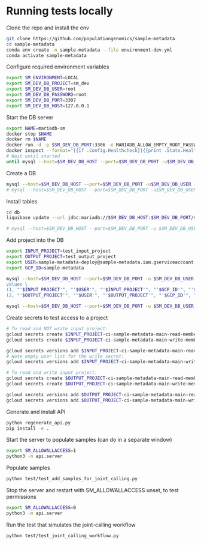 # Running tests locally

Clone the repo and install the env

```bash
git clone https://github.com/populationgenomics/sample-metadata
cd sample-metadata
conda env create -n sample-metadata --file environment-dev.yml
conda activate sample-metadata
```

Configure required environment variables

```bash
export SM_ENVIRONMENT=LOCAL
export SM_DEV_DB_PROJECT=sm_dev
export SM_DEV_DB_USER=root
export SM_DEV_DB_PASSWORD=root
export SM_DEV_DB_PORT=3307
export SM_DEV_DB_HOST=127.0.0.1
```

Start the DB server

```bash
export NAME=mariadb-sm
docker stop $NAME
docker rm $NAME
docker run -d -p $SM_DEV_DB_PORT:3306 -e MARIADB_ALLOW_EMPTY_ROOT_PASSWORD=1 --name $NAME mariadb
docker inspect --format="{{if .Config.Healthcheck}}{{print .State.Health.Status}}{{end}}" $NAME
# Wait until started
until mysql --host=$SM_DEV_DB_HOST --port=$SM_DEV_DB_PORT -u$SM_DEV_DB_USER -e 'show databases;'; do sleep 3; done
```

Create a DB

```bash
mysql --host=$SM_DEV_DB_HOST --port=$SM_DEV_DB_PORT -u$SM_DEV_DB_USER -e 'CREATE DATABASE '$SM_DEV_DB_PROJECT';'
# mysql --host=$SM_DEV_DB_HOST --port=$SM_DEV_DB_PORT -u$SM_DEV_DB_USER -e 'show databases;'
```

Install tables

```bash
cd db
liquibase update --url jdbc:mariadb://$SM_DEV_DB_HOST:$SM_DEV_DB_PORT/$SM_DEV_DB_PROJECT --username=$SM_DEV_DB_USER --classpath mariadb-java-client-2.7.3.jar --changelog-file=project.xml

# mysql --host=$SM_DEV_DB_HOST --port=$SM_DEV_DB_PORT -u $SM_DEV_DB_USER -e 'use '$SM_DEV_DB_PROJECT'; show tables;'
```

Add project into the DB

```bash
export INPUT_PROJECT=test_input_project
export OUTPUT_PROJECT=test_output_project
export USER=sample-metadata-deploy@sample-metadata.iam.gserviceaccount.com
export GCP_ID=sample-metadata

mysql --host=$SM_DEV_DB_HOST --port=$SM_DEV_DB_PORT -u $SM_DEV_DB_USER -e 'use '$SM_DEV_DB_PROJECT'; insert into project (id, name, author, dataset, gcp_id, read_secret_name, write_secret_name) \
values \
(1, "'$INPUT_PROJECT'", "'$USER'", "'$INPUT_PROJECT'", "'$GCP_ID'", "'$INPUT_PROJECT'-ci-sample-metadata-main-read-members-cache", "'$INPUT_PROJECT'-ci-sample-metadata-main-write-members-cache"), \
(2, "'$OUTPUT_PROJECT'", "'$USER'", "'$OUTPUT_PROJECT'", "'$GCP_ID'", "'$OUTPUT_PROJECT'-ci-sample-metadata-main-read-members-cache", "'$OUTPUT_PROJECT'-ci-sample-metadata-main-write-members-cache");'

mysql --host=$SM_DEV_DB_HOST --port=$SM_DEV_DB_PORT -u $SM_DEV_DB_USER -e 'use '$SM_DEV_DB_PROJECT'; select * from project;'
```

Create secrets to test access to a project

```bash
# To read and NOT write input project:
gcloud secrets create $INPUT_PROJECT-ci-sample-metadata-main-read-members-cache --project $GCP_ID
gcloud secrets create $INPUT_PROJECT-ci-sample-metadata-main-write-members-cache --project $GCP_ID

gcloud secrets versions add $INPUT_PROJECT-ci-sample-metadata-main-read-members-cache --data-file=<(echo ,$USER,) --project $GCP_ID
# Note empty user list for the write secret:
gcloud secrets versions add $INPUT_PROJECT-ci-sample-metadata-main-write-members-cache --data-file=<(echo ,) --project $GCP_ID

# To read and write input project:
gcloud secrets create $OUTPUT_PROJECT-ci-sample-metadata-main-read-members-cache --project $GCP_ID
gcloud secrets create $OUTPUT_PROJECT-ci-sample-metadata-main-write-members-cache --project $GCP_ID

gcloud secrets versions add $OUTPUT_PROJECT-ci-sample-metadata-main-read-members-cache --data-file=<(echo ,$USER,) --project $GCP_ID
gcloud secrets versions add $OUTPUT_PROJECT-ci-sample-metadata-main-write-members-cache --data-file=<(echo ,$USER,) --project $GCP_ID
```

Generate and install API

```bash
python regenerate_api.py
pip install -e .
```

Start the server to populate samples (can do in a separate window)

```bash
export SM_ALLOWALLACCESS=1
python3 -m api.server
```

Populate samples

```bash
python test/test_add_samples_for_joint_calling.py
```

Stop the server and restart with SM_ALLOWALLACCESS unset, to test permissions

```bash
export SM_ALLOWALLACCESS=0
python3 -m api.server
```

Run the test that simulates the joint-calling workflow

```bash
python test/test_joint_calling_workflow.py
```
